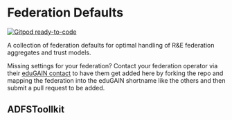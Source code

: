 # Federation Defaults
[![Gitpod ready-to-code](https://img.shields.io/badge/Gitpod-ready--to--code-blue?logo=gitpod)](https://gitpod.io/#https://github.com/fedtools/federation-defaults)

A collection of federation defaults for optimal handling of R&E federation aggregates and trust models.


Missing settings for your federation? Contact your federation operator via  their [eduGAIN contact](https://technical.edugain.org/status) to have them get added here by forking the repo and mapping the federation into the eduGAIN shortname like the others and then submit a pull request to be added.

## ADFSToollkit


